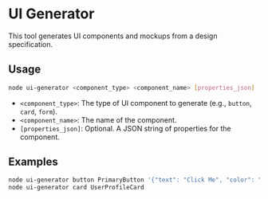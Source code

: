 # UI Generator

This tool generates UI components and mockups from a design specification.

## Usage

```bash
node ui-generator <component_type> <component_name> [properties_json]
```

-   `<component_type>`: The type of UI component to generate (e.g., `button`, `card`, `form`).
-   `<component_name>`: The name of the component.
-   `[properties_json]`: Optional. A JSON string of properties for the component.

## Examples

```bash
node ui-generator button PrimaryButton '{"text": "Click Me", "color": "blue"}'
node ui-generator card UserProfileCard
```
